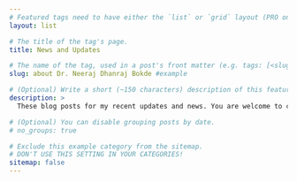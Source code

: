 ```yaml
---
# Featured tags need to have either the `list` or `grid` layout (PRO only).
layout: list

# The title of the tag's page.
title: News and Updates

# The name of the tag, used in a post's front matter (e.g. tags: [<slug>]).
slug: about Dr. Neeraj Dhanraj Bokde #example

# (Optional) Write a short (~150 characters) description of this featured tag.
description: >
  These blog posts for my recent updates and news. You are welcome to comment and contact.

# (Optional) You can disable grouping posts by date.
# no_groups: true

# Exclude this example category from the sitemap.
# DON'T USE THIS SETTING IN YOUR CATEGORIES!
sitemap: false
---
```


